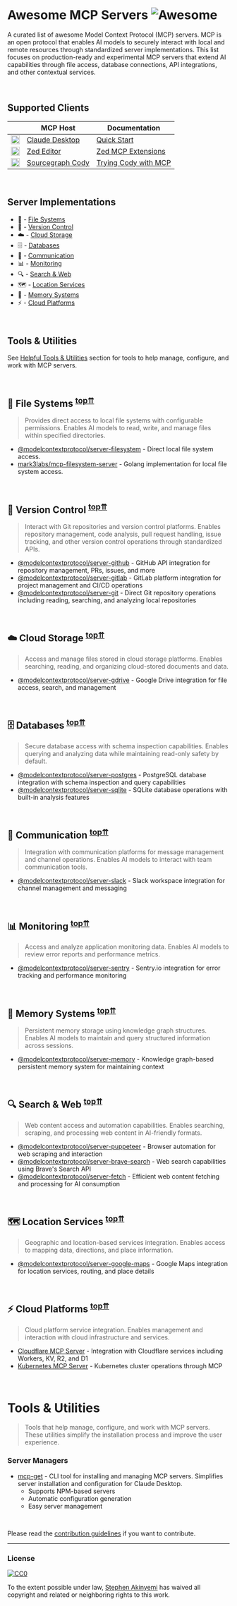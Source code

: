 # Awesome MCP Servers ![Awesome](https://cdn.rawgit.com/sindresorhus/awesome/d7305f38d29fed78fa85652e3a63e154dd8e8829/media/badge.svg)

A curated list of awesome Model Context Protocol (MCP) servers. MCP is an open protocol that enables AI models to securely interact with local and remote resources through standardized server implementations. This list focuses on production-ready and experimental MCP servers that extend AI capabilities through file access, database connections, API integrations, and other contextual services.

<br />

## Supported Clients

|                                                                                                 | MCP Host                                         | Documentation                                             |
| ----------------------------------------------------------------------------------------------- | ------------------------------------------------ | --------------------------------------------------------- |
| [<div align="center"><img src="https://upload.wikimedia.org/wikipedia/commons/8/8a/Claude_AI_logo.svg" height="20"/></div>](https://www.claudedesktop.com/) | [Claude Desktop](https://www.claudedesktop.com/) | [Quick Start](https://modelcontextprotocol.io/quickstart) |
| [<div align="center"><img src="https://zed.dev/_next/static/media/zed-logo.11b2d662.png" height="20"/></div>](https://zed.dev/) | [Zed Editor](https://zed.dev/) | [Zed MCP Extensions](https://zed.dev/blog/mcp) |
| [<div align="center"><img src="https://sourcegraph.com/sourcegraph-logo.svg" height="20"/></div>](https://sourcegraph.com/cody) | [Sourcegraph Cody](https://sourcegraph.com/cody) | [Trying Cody with MCP](https://sourcegraph.com/blog/cody-supports-anthropic-model-context-protocol) |

<br />

## Server Implementations

- 📂 - [File Systems](#file-systems)
- 🔄 - [Version Control](#version-control)
- ☁️ - [Cloud Storage](#cloud-storage)
- 🗄️ - [Databases](#databases)
- 💬 - [Communication](#communication)
- 📊 - [Monitoring](#monitoring)
- 🔍 - [Search & Web](#search-web)
- 🗺️ - [Location Services](#location-services)
- 🧠 - [Memory Systems](#memory-systems)
- ⚡ - [Cloud Platforms](#cloud-platforms)

<br />

## Tools & Utilities

See [Helpful Tools & Utilities](#helpful-tools-&-utilities) section for tools to help manage, configure, and work with MCP servers.

<br />

## 📂 <a name="file-systems"></a>File Systems <sup>[top⇈](#server-implementations)</sup>

> Provides direct access to local file systems with configurable permissions. Enables AI models to read, write, and manage files within specified directories.

- [@modelcontextprotocol/server-filesystem](https://github.com/modelcontextprotocol/servers/tree/main/src/filesystem) - Direct local file system access.
- [mark3labs/mcp-filesystem-server](https://github.com/mark3labs/mcp-filesystem-server) - Golang implementation for local file system access.

<br />

## 🔄 <a name="version-control"></a>Version Control <sup>[top⇈](#server-implementations)</sup>

> Interact with Git repositories and version control platforms. Enables repository management, code analysis, pull request handling, issue tracking, and other version control operations through standardized APIs.

- [@modelcontextprotocol/server-github](https://github.com/modelcontextprotocol/servers/tree/main/src/github) - GitHub API integration for repository management, PRs, issues, and more
- [@modelcontextprotocol/server-gitlab](https://github.com/modelcontextprotocol/servers/tree/main/src/gitlab) - GitLab platform integration for project management and CI/CD operations
- [@modelcontextprotocol/server-git](https://github.com/modelcontextprotocol/servers/tree/main/src/git) - Direct Git repository operations including reading, searching, and analyzing local repositories

<br />

## ☁️ <a name="cloud-storage"></a>Cloud Storage <sup>[top⇈](#server-implementations)</sup>

> Access and manage files stored in cloud storage platforms. Enables searching, reading, and organizing cloud-stored documents and data.

- [@modelcontextprotocol/server-gdrive](https://github.com/modelcontextprotocol/servers/tree/main/src/gdrive) - Google Drive integration for file access, search, and management

<br />

## 🗄️ <a name="databases"></a>Databases <sup>[top⇈](#server-implementations)</sup>

> Secure database access with schema inspection capabilities. Enables querying and analyzing data while maintaining read-only safety by default.

- [@modelcontextprotocol/server-postgres](https://github.com/modelcontextprotocol/servers/tree/main/src/postgres) - PostgreSQL database integration with schema inspection and query capabilities
- [@modelcontextprotocol/server-sqlite](https://github.com/modelcontextprotocol/servers/tree/main/src/sqlite) - SQLite database operations with built-in analysis features

<br />

## 💬 <a name="communication"></a>Communication <sup>[top⇈](#server-implementations)</sup>

> Integration with communication platforms for message management and channel operations. Enables AI models to interact with team communication tools.

- [@modelcontextprotocol/server-slack](https://github.com/modelcontextprotocol/servers/tree/main/src/slack) - Slack workspace integration for channel management and messaging

<br />

## 📊 <a name="monitoring"></a>Monitoring <sup>[top⇈](#server-implementations)</sup>

> Access and analyze application monitoring data. Enables AI models to review error reports and performance metrics.

- [@modelcontextprotocol/server-sentry](https://github.com/modelcontextprotocol/servers/tree/main/src/sentry) - Sentry.io integration for error tracking and performance monitoring

<br />

## 🧠 <a name="memory-systems"></a>Memory Systems <sup>[top⇈](#server-implementations)</sup>

> Persistent memory storage using knowledge graph structures. Enables AI models to maintain and query structured information across sessions.

- [@modelcontextprotocol/server-memory](https://github.com/modelcontextprotocol/servers/tree/main/src/memory) - Knowledge graph-based persistent memory system for maintaining context

<br />

## 🔍 <a name="search-web"></a>Search & Web <sup>[top⇈](#server-implementations)</sup>

> Web content access and automation capabilities. Enables searching, scraping, and processing web content in AI-friendly formats.

- [@modelcontextprotocol/server-puppeteer](https://github.com/modelcontextprotocol/servers/tree/main/src/puppeteer) - Browser automation for web scraping and interaction
- [@modelcontextprotocol/server-brave-search](https://github.com/modelcontextprotocol/servers/tree/main/src/brave-search) - Web search capabilities using Brave's Search API
- [@modelcontextprotocol/server-fetch](https://github.com/modelcontextprotocol/servers/tree/main/src/fetch) - Efficient web content fetching and processing for AI consumption

<br />

## 🗺️ <a name="location-services"></a>Location Services <sup>[top⇈](#server-implementations)</sup>

> Geographic and location-based services integration. Enables access to mapping data, directions, and place information.

- [@modelcontextprotocol/server-google-maps](https://github.com/modelcontextprotocol/servers/tree/main/src/google-maps) - Google Maps integration for location services, routing, and place details

<br />

## ⚡ <a name="cloud-platforms"></a>Cloud Platforms <sup>[top⇈](#server-implementations)</sup>

> Cloud platform service integration. Enables management and interaction with cloud infrastructure and services.

- [Cloudflare MCP Server](https://github.com/cloudflare/mcp-server-cloudflare) - Integration with Cloudflare services including Workers, KV, R2, and D1
- [Kubernetes MCP Server](https://github.com/strowk/awesome-mcp-servers) - Kubernetes cluster operations through MCP

<br />


# Tools & Utilities

> Tools that help manage, configure, and work with MCP servers. These utilities simplify the installation process and improve the user experience.

### Server Managers

- [mcp-get](https://github.com/michaellatman/mcp-get) - CLI tool for installing and managing MCP servers. Simplifies server installation and configuration for Claude Desktop.
  - Supports NPM-based servers
  - Automatic configuration generation
  - Easy server management

<br />


Please read the [contribution guidelines](CONTRIBUTING.md) if you want to contribute.

---

### License

[![CC0](http://mirrors.creativecommons.org/presskit/buttons/88x31/svg/cc-zero.svg)](https://creativecommons.org/publicdomain/zero/1.0/)

To the extent possible under law, [Stephen Akinyemi](https://github.com/appcypher) has waived all copyright and related or neighboring rights to this work.
